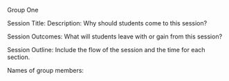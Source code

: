 Group One

Session Title: Description: Why should students come to this session?

Session Outcomes: What will students leave with or gain from this session?

Session Outline: Include the flow of the session and the time for each section.

Names of group members:
